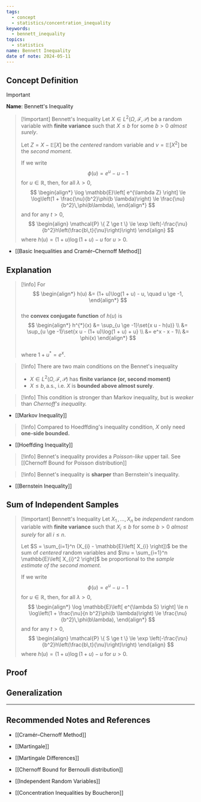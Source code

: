 ```yaml
---
tags:
  - concept
  - statistics/concentration_inequality
keywords:
  - bennett_inequality
topics:
  - statistics
name: Bennett Inequality
date of note: 2024-05-11
---
```


## Concept Definition

>[!important]
>**Name**: Bennett's Inequality


>[!important] Bennett's Inequality
>Let $X \in L^2(\Omega, \mathscr{F}, \mathcal{P})$ be a random variable with **finite variance** such that $X \le b$ for some $b > 0$ *almost surely*. 
>
>Let $Z = X - \mathbb{E}\left[ X \right]$ be the *centered* random variable and $\nu = \mathbb{E}\left[ X^2 \right]$ be the *second moment*. 
>
>If we write $$\phi(u) = e^u - u - 1$$ for $u \in \mathbb{R}$, then, for all $\lambda > 0$,
>$$
> \begin{align*}
> \log \mathbb{E}\left[ e^{\lambda Z} \right] \le \log\left(1 + \frac{\nu}{b^2}\phi(b \lambda)\right) \le \frac{\nu}{b^2}\,\phi(b\lambda),
> \end{align*}
>$$ 
>and for any $t > 0$,
>$$
> \begin{align}
> \mathcal{P} \{ Z \ge t \} \le \exp \left(-\frac{\nu}{b^2}h\left(\frac{b\,t}{\nu}\right)\right)
> \end{align}
>$$ 
>where $h(u) = (1 + u) \log(1 + u) - u$ for $u > 0$.

- [[Basic Inequalities and Cramér–Chernoff Method]]

## Explanation

>[!info]
>For
>$$
> \begin{align*}
> h(u) &= (1+ u)\log(1 + u) - u, \quad u \ge -1,
> \end{align*}
> $$  
> the **convex conjugate function** of $h(u)$ is
>$$
> \begin{align*}
> h^{*}(x) &= \sup_{u \ge -1}\set{x u - h(u)} \\
> &=  \sup_{u \ge -1}\set{x u - (1+ u)\log(1 + u) + u} \\
> &= e^x - x - 1\\
> &= \phi(x)
> \end{align*}
>$$  
>where $1+ u^{*}= e^{x}$.  

>[!info]
>There are two main conditions on the Bennet's inequality
>- $X \in L^2(\Omega, \mathscr{F}, \mathcal{P})$ has **finite variance (or, second moment)**
>- $X \le b, \text{a.s.}$, i.e. $X$ is **bounded above almost surely**.

> [!info]
>This condition is stronger than Markov inequality, but is *weaker* than *Chernoff's inequality.* 

- [[Markov Inequality]]

> [!info]
>Compared to Hoedffding's inequality condition, $X$ only need **one-side bounded.**  

- [[Hoeffding Inequality]]


>[!info]
>Bennet's inequality provides a *Poisson-like* upper tail. See [[Chernoff Bound for Poisson distribution]]

>[!info]
>Bennet's inequality is **sharper** than Bernstein's inequality. 

- [[Bernstein Inequality]]


## Sum of Independent Samples

>[!important] Bennett's Inequality
>Let $X_{1} \,{,}\ldots{,}\, X_{n}$ be *independent* random variable with **finite variance** such that $X_{i} \le b$ for some $b > 0$ *almost surely* for all $i\le n$. 
>
>Let $S = \sum_{i=1}^n (X_{i} - \mathbb{E}\left[ X_{i} \right])$ be the sum of *centered* random variables and $\nu = \sum_{i=1}^n \mathbb{E}\left[ X_{i}^2 \right]$ be proportional to the *sample estimate of the second moment*. 
>
>If we write $$\phi(u) = e^u - u - 1$$ for $u \in \mathbb{R}$, then, for all $\lambda > 0$,
>$$
> \begin{align*}
> \log \mathbb{E}\left[ e^{\lambda S} \right] \le n \log\left(1 + \frac{\nu}{n b^2}\phi(b \lambda)\right) \le \frac{\nu}{b^2}\,\phi(b\lambda),
> \end{align*}
>$$ 
>and for any $t > 0$,
>$$
> \begin{align}
> \mathcal{P} \{ S \ge t \} \le \exp \left(-\frac{\nu}{b^2}h\left(\frac{b\,t}{\nu}\right)\right)
> \end{align}
>$$ 
>where $h(u) = (1 + u) \log(1 + u) - u$ for $u > 0$.


## Proof




## Generalization








-----------
##  Recommended Notes and References

- [[Cramér–Chernoff Method]]

- [[Martingale]]
- [[Martingale Differences]]

- [[Chernoff Bound for Bernoulli distribution]]
- [[Independent Random Variables]]

- [[Concentration Inequalities by Boucheron]]